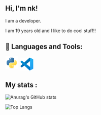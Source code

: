 ## Hi, I'm nk!

I am a developer.

I am 19 years old and I like to do cool stuff!!


## 🧰 Languages and Tools:
<p>
<img height="40" src="https://raw.githubusercontent.com/devicons/devicon/master/icons/python/python-original.svg">
<img src="https://raw.githubusercontent.com/github/explore/80688e429a7d4ef2fca1e82350fe8e3517d3494d/topics/visual-studio-code/visual-studio-code.png" alt="VS Code" height="40" style="vertical-align:top; margin:4px">
</p>




## My stats :
![Anurag's GitHub stats](https://github-readme-stats.vercel.app/api?username=arti404&show_icons=true&theme=merko)

![Top Langs](https://github-readme-stats.vercel.app/api/top-langs/?username=arti404&theme=tokyonight)